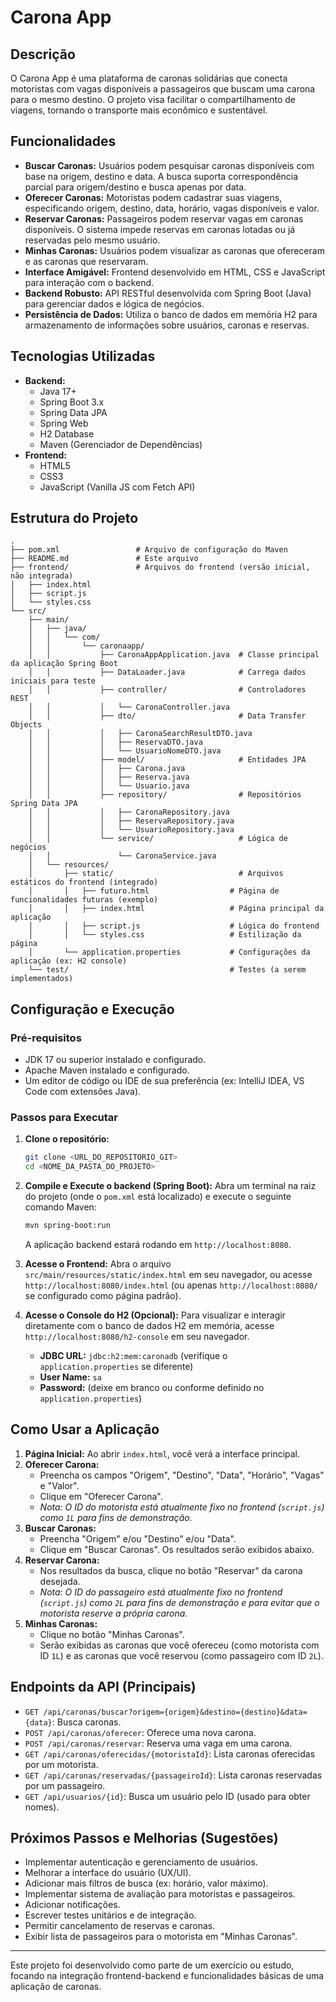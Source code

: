 # Carona App

## Descrição

O Carona App é uma plataforma de caronas solidárias que conecta motoristas com vagas disponíveis a passageiros que buscam uma carona para o mesmo destino. O projeto visa facilitar o compartilhamento de viagens, tornando o transporte mais econômico e sustentável.

## Funcionalidades

*   **Buscar Caronas:** Usuários podem pesquisar caronas disponíveis com base na origem, destino e data. A busca suporta correspondência parcial para origem/destino e busca apenas por data.
*   **Oferecer Caronas:** Motoristas podem cadastrar suas viagens, especificando origem, destino, data, horário, vagas disponíveis e valor.
*   **Reservar Caronas:** Passageiros podem reservar vagas em caronas disponíveis. O sistema impede reservas em caronas lotadas ou já reservadas pelo mesmo usuário.
*   **Minhas Caronas:** Usuários podem visualizar as caronas que ofereceram e as caronas que reservaram.
*   **Interface Amigável:** Frontend desenvolvido em HTML, CSS e JavaScript para interação com o backend.
*   **Backend Robusto:** API RESTful desenvolvida com Spring Boot (Java) para gerenciar dados e lógica de negócios.
*   **Persistência de Dados:** Utiliza o banco de dados em memória H2 para armazenamento de informações sobre usuários, caronas e reservas.

## Tecnologias Utilizadas

*   **Backend:**
    *   Java 17+
    *   Spring Boot 3.x
    *   Spring Data JPA
    *   Spring Web
    *   H2 Database
    *   Maven (Gerenciador de Dependências)
*   **Frontend:**
    *   HTML5
    *   CSS3
    *   JavaScript (Vanilla JS com Fetch API)

## Estrutura do Projeto

```
.
├── pom.xml                 # Arquivo de configuração do Maven
├── README.md               # Este arquivo
├── frontend/               # Arquivos do frontend (versão inicial, não integrada)
│   ├── index.html
│   ├── script.js
│   └── styles.css
└── src/
    ├── main/
    │   ├── java/
    │   │   └── com/
    │   │       └── caronaapp/
    │   │           ├── CaronaAppApplication.java  # Classe principal da aplicação Spring Boot
    │   │           ├── DataLoader.java            # Carrega dados iniciais para teste
    │   │           ├── controller/                # Controladores REST
    │   │           │   └── CaronaController.java
    │   │           ├── dto/                       # Data Transfer Objects
    │   │           │   ├── CaronaSearchResultDTO.java
    │   │           │   ├── ReservaDTO.java
    │   │           │   └── UsuarioNomeDTO.java
    │   │           ├── model/                     # Entidades JPA
    │   │           │   ├── Carona.java
    │   │           │   ├── Reserva.java
    │   │           │   └── Usuario.java
    │   │           ├── repository/                # Repositórios Spring Data JPA
    │   │           │   ├── CaronaRepository.java
    │   │           │   ├── ReservaRepository.java
    │   │           │   └── UsuarioRepository.java
    │   │           └── service/                   # Lógica de negócios
    │   │               └── CaronaService.java
    │   └── resources/
    │       ├── static/                            # Arquivos estáticos do frontend (integrado)
    │       │   ├── futuro.html                  # Página de funcionalidades futuras (exemplo)
    │       │   ├── index.html                   # Página principal da aplicação
    │       │   ├── script.js                    # Lógica do frontend
    │       │   └── styles.css                   # Estilização da página
    │       └── application.properties           # Configurações da aplicação (ex: H2 console)
    └── test/                                    # Testes (a serem implementados)
```

## Configuração e Execução

### Pré-requisitos

*   JDK 17 ou superior instalado e configurado.
*   Apache Maven instalado e configurado.
*   Um editor de código ou IDE de sua preferência (ex: IntelliJ IDEA, VS Code com extensões Java).

### Passos para Executar

1.  **Clone o repositório:**
    ```bash
    git clone <URL_DO_REPOSITORIO_GIT>
    cd <NOME_DA_PASTA_DO_PROJETO>
    ```

2.  **Compile e Execute o backend (Spring Boot):**
    Abra um terminal na raiz do projeto (onde o `pom.xml` está localizado) e execute o seguinte comando Maven:
    ```bash
    mvn spring-boot:run
    ```
    A aplicação backend estará rodando em `http://localhost:8080`.

3.  **Acesse o Frontend:**
    Abra o arquivo `src/main/resources/static/index.html` em seu navegador, ou acesse `http://localhost:8080/index.html` (ou apenas `http://localhost:8080/` se configurado como página padrão).

4.  **Acesse o Console do H2 (Opcional):**
    Para visualizar e interagir diretamente com o banco de dados H2 em memória, acesse `http://localhost:8080/h2-console` em seu navegador.
    *   **JDBC URL:** `jdbc:h2:mem:caronadb` (verifique o `application.properties` se diferente)
    *   **User Name:** `sa`
    *   **Password:** (deixe em branco ou conforme definido no `application.properties`)

## Como Usar a Aplicação

1.  **Página Inicial:** Ao abrir `index.html`, você verá a interface principal.
2.  **Oferecer Carona:**
    *   Preencha os campos "Origem", "Destino", "Data", "Horário", "Vagas" e "Valor".
    *   Clique em "Oferecer Carona".
    *   *Nota: O ID do motorista está atualmente fixo no frontend (`script.js`) como `1L` para fins de demonstração.*
3.  **Buscar Caronas:**
    *   Preencha "Origem" e/ou "Destino" e/ou "Data".
    *   Clique em "Buscar Caronas". Os resultados serão exibidos abaixo.
4.  **Reservar Carona:**
    *   Nos resultados da busca, clique no botão "Reservar" da carona desejada.
    *   *Nota: O ID do passageiro está atualmente fixo no frontend (`script.js`) como `2L` para fins de demonstração e para evitar que o motorista reserve a própria carona.*
5.  **Minhas Caronas:**
    *   Clique no botão "Minhas Caronas".
    *   Serão exibidas as caronas que você ofereceu (como motorista com ID `1L`) e as caronas que você reservou (como passageiro com ID `2L`).

## Endpoints da API (Principais)

*   `GET /api/caronas/buscar?origem={origem}&destino={destino}&data={data}`: Busca caronas.
*   `POST /api/caronas/oferecer`: Oferece uma nova carona.
*   `POST /api/caronas/reservar`: Reserva uma vaga em uma carona.
*   `GET /api/caronas/oferecidas/{motoristaId}`: Lista caronas oferecidas por um motorista.
*   `GET /api/caronas/reservadas/{passageiroId}`: Lista caronas reservadas por um passageiro.
*   `GET /api/usuarios/{id}`: Busca um usuário pelo ID (usado para obter nomes).

## Próximos Passos e Melhorias (Sugestões)

*   Implementar autenticação e gerenciamento de usuários.
*   Melhorar a interface do usuário (UX/UI).
*   Adicionar mais filtros de busca (ex: horário, valor máximo).
*   Implementar sistema de avaliação para motoristas e passageiros.
*   Adicionar notificações.
*   Escrever testes unitários e de integração.
*   Permitir cancelamento de reservas e caronas.
*   Exibir lista de passageiros para o motorista em "Minhas Caronas".

---

Este projeto foi desenvolvido como parte de um exercício ou estudo, focando na integração frontend-backend e funcionalidades básicas de uma aplicação de caronas.
